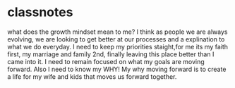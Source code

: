 # classnotes
what does the growth mindset mean to me? I think as people we are always evolving, we are looking to get better at our processes and a explination to what we do everyday.
I need to keep my priorities staight,for me its my faith first, my marriage and family 2nd, finally leaving this place better than I came into it. I need to remain focused on what my goals are moving forward.
Also I need to know my WHY! My why moving forward is to create a life for my wife and kids that moves us forward together.
<backround color red/>
